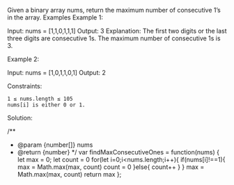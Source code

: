 Given a binary array nums, return the maximum number of consecutive 1’s in the array.
Examples
Example 1:

Input: nums = [1,1,0,1,1,1]
    Output: 3
    Explanation: The first two digits or the last three digits are consecutive 1s. 
The maximum number of consecutive 1s is 3.
    

Example 2:

Input: nums = [1,0,1,1,0,1]
    Output: 2
    

Constraints:

    1 ≤ nums.length ≤ 105
    nums[i] is either 0 or 1.


Solution:

/**
 * @param {number[]} nums
 * @return {number}
 */
var findMaxConsecutiveOnes = function(nums) {
    let max = 0;
    let count = 0
    for(let i=0;i<nums.length;i++){
        if(nums[i]!==1){
            max = Math.max(max, count)
            count = 0
        }else{
            count++
        }
    }
    max = Math.max(max, count)
    return max
};
